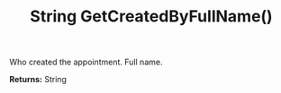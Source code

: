 ﻿---
uid: crmscript_ref_NSAppointment_GetCreatedByFullName
title: String GetCreatedByFullName()
intellisense: NSAppointment.GetCreatedByFullName
keywords: NSAppointment, GetCreatedByFullName
so.topic: reference
---

Who created the appointment. Full name.

**Returns:** String


